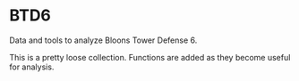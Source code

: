 # BTD6
Data and tools to analyze Bloons Tower Defense 6.

This is a pretty loose collection. Functions are added as they become useful for analysis.